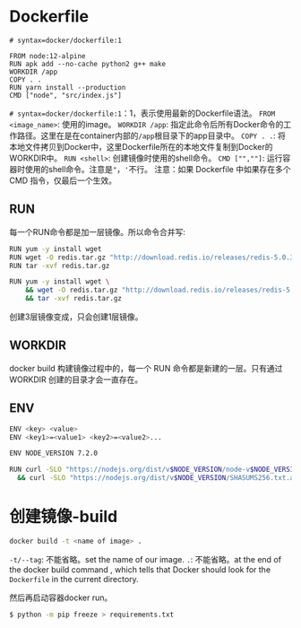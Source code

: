 # Dockerfile
```
# syntax=docker/dockerfile:1

FROM node:12-alpine
RUN apk add --no-cache python2 g++ make
WORKDIR /app
COPY . .
RUN yarn install --production
CMD ["node", "src/index.js"]
```
`# syntax=docker/dockerfile:1`：1，表示使用最新的Dockerfile语法。
`FROM <image_name>`: 使用的image。
`WORKDIR /app`: 指定此命令后所有Docker命令的工作路径。这里在是在container内部的`/app`根目录下的app目录中。
`COPY . .`: 将本地文件拷贝到Docker中，这里Dockerfile所在的本地文件复制到Docker的WORKDIR中。
`RUN <shell>`: 创建镜像时使用的shell命令。
`CMD ["",""]`: 运行容器时使用的shell命令。注意是`"`，`'`不行。
注意：如果 Dockerfile 中如果存在多个 CMD 指令，仅最后一个生效。

## RUN

每一个RUN命令都是加一层镜像。所以命令合并写:
```bash
RUN yum -y install wget
RUN wget -O redis.tar.gz "http://download.redis.io/releases/redis-5.0.3.tar.gz"
RUN tar -xvf redis.tar.gz
```
```bash
RUN yum -y install wget \
    && wget -O redis.tar.gz "http://download.redis.io/releases/redis-5.0.3.tar.gz" \
    && tar -xvf redis.tar.gz
```
创建3层镜像变成，只会创建1层镜像。

## WORKDIR

docker build 构建镜像过程中的，每一个 RUN 命令都是新建的一层。只有通过 WORKDIR 创建的目录才会一直存在。


## ENV

```bash
ENV <key> <value>
ENV <key1>=<value1> <key2>=<value2>...
```
```bash
ENV NODE_VERSION 7.2.0

RUN curl -SLO "https://nodejs.org/dist/v$NODE_VERSION/node-v$NODE_VERSION-linux-x64.tar.xz" \
  && curl -SLO "https://nodejs.org/dist/v$NODE_VERSION/SHASUMS256.txt.asc"
```

# 创建镜像-build

```bash
docker build -t <name of image> .
```
`-t/--tag`: 不能省略。set the name of our image. 
`.`: 不能省略。at the end of the docker build command , which tells that Docker should look for the `Dockerfile` in the current directory.

然后再启动容器docker run。

```bash
$ python -m pip freeze > requirements.txt
```

